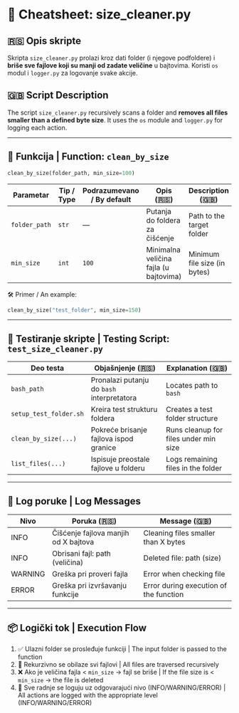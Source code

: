 # 🧹 Cheatsheet: size_cleaner.py

## 🇷🇸 Opis skripte
Skripta `size_cleaner.py` prolazi kroz dati folder (i njegove podfoldere) i **briše sve fajlove koji su manji od zadate veličine** u bajtovima. Koristi `os` modul i `logger.py` za logovanje svake akcije.

## 🇬🇧 Script Description
The script `size_cleaner.py` recursively scans a folder and **removes all files smaller than a defined byte size**. It uses the `os` module and `logger.py` for logging each action.

---

## 🧩 Funkcija | Function: `clean_by_size`

```python
clean_by_size(folder_path, min_size=100)
```

| Parametar | Tip / Type    | Podrazumevano / By default | Opis (🇷🇸)                                          | Description (🇬🇧)                             |
|-----------|---------|----------------|--------------------------------------------------|----------------------------------------------|
| `folder_path` | `str` | —              | Putanja do foldera za čišćenje                  | Path to the target folder                    |
| `min_size`    | `int` | `100`          | Minimalna veličina fajla (u bajtovima)          | Minimum file size (in bytes)                |

🛠️ Primer / An example:
```python
clean_by_size("test_folder", min_size=150)
```

---

## 🔎 Testiranje skripte | Testing Script: `test_size_cleaner.py`

| Deo testa | Objašnjenje (🇷🇸)                                   | Explanation (🇬🇧)                           |
|-----------|-----------------------------------------------------|---------------------------------------------|
| `bash_path` | Pronalazi putanju do `bash` interpretatora        | Locates path to `bash`                      |
| `setup_test_folder.sh` | Kreira test strukturu foldera         | Creates a test folder structure             |
| `clean_by_size(...)` | Pokreće brisanje fajlova ispod granice   | Runs cleanup for files under min size       |
| `list_files(...)` | Ispisuje preostale fajlove u folderu        | Logs remaining files in the folder          |

---

## 📄 Log poruke | Log Messages

| Nivo | Poruka (🇷🇸)                                   | Message (🇬🇧)                            |
|------|-----------------------------------------------|------------------------------------------|
| INFO | Čišćenje fajlova manjih od X bajtova           | Cleaning files smaller than X bytes      |
| INFO | Obrisani fajl: path (veličina)                 | Deleted file: path (size)                |
| WARNING | Greška pri proveri fajla                    | Error when checking file                 |
| ERROR | Greška pri izvršavanju funkcije               | Error during execution of the function   |

---

## 📦 Logički tok | Execution Flow

1. ✅ Ulazni folder se prosleđuje funkciji | The input folder is passed to the function
2. 🔄 Rekurzivno se obilaze svi fajlovi | All files are traversed recursively
3. ❌ Ako je veličina fajla < `min_size` → fajl se briše | If the file size is < `min_size` → the file is deleted
4. 🧾 Sve radnje se loguju uz odgovarajući nivo (INFO/WARNING/ERROR) | All actions are logged with the appropriate level (INFO/WARNING/ERROR)
